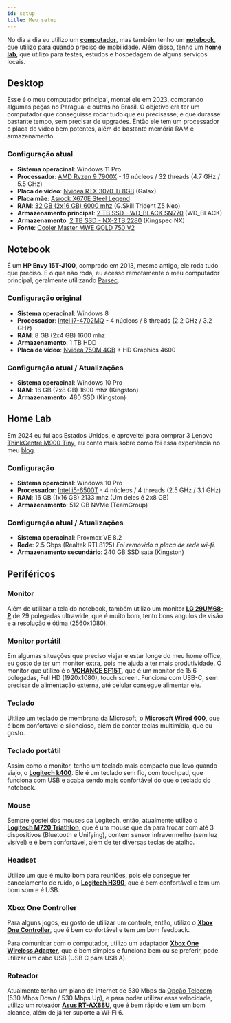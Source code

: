 ```yaml
---
id: setup
title: Meu setup
---
```


No dia a dia eu utilizo um **[computador](#desktop)**, mas também tenho um **[notebook](#notebook)**, que utilizo para quando preciso de mobilidade. Além disso, tenho um **[home lab](#home-lab)**, que utilizo para testes, estudos e hospedagem de alguns serviços locais.

## Desktop

Esse é o meu computador principal, montei ele em 2023, comprando algumas peças no Paraguai e outras no Brasil. O objetivo era ter um computador que conseguisse rodar tudo que eu precisasse, e que durasse bastante tempo, sem precisar de upgrades. Então ele tem um processador e placa de vídeo bem potentes, além de bastante memória RAM e armazenamento.

### Configuração atual

- **Sistema operacinal**: Windows 11 Pro
- **Processador**: [AMD Ryzen 9 7900X](https://www.amd.com/pt/products/processors/desktops/ryzen/7000-series/amd-ryzen-9-7900x.html) - 16 núcleos / 32 threads (4.7 GHz / 5.5 GHz)
- **Placa de vídeo**: [Nvidea RTX 3070 Ti 8GB](https://www.galax.com/pt/graphics-card/geforce-rtx-3070ti-sg.html) (Galax)
- **Placa mãe**: [Asrock X670E Steel Legend](https://www.asrock.com/mb/AMD/X670E%20Steel%20Legend/index.asp)
- **RAM**: [32 GB (2x16 GB) 6000 mhz](https://www.gskill.com/product/165/390/1661410135/F5-6000J3038F16GX2-TZ5NR) (G.Skill Trident Z5 Neo)
- **Armazenamento principal**: [2 TB SSD - WD_BLACK SN770](https://www.westerndigital.com/pt-br/products/internal-drives/wd-black-sn770-nvme-ssd?sku=WDS200T3X0E) (WD_BLACK)
- **Armazenamento**: [2 TB SSD - NX-2TB 2280](https://www.kingspec.com/product/nx-series-106.html) (Kingspec NX)
- **Fonte**: [Cooler Master MWE GOLD 750 V2](https://www.coolermaster.com/br/pt-br/catalog/power-supplies/mwe-series/mwe-gold-750-v2/)

## Notebook

É um **HP Envy 15T-J100**, comprado em 2013, mesmo antigo, ele roda tudo que preciso. E o que não roda, eu acesso remotamente o meu computador principal, geralmente utilizando [Parsec](https://parsec.app/).

### Configuração original

- **Sistema operacinal**: Windows 8
- **Processador**: [Intel i7-4702MQ](https://ark.intel.com/content/www/br/pt/ark/products/75119/intel-core-i7-4702mq-processor-6m-cache-up-to-3-20-ghz.html) - 4 núcleos / 8 threads (2.2 GHz / 3.2 GHz)
- **RAM**: 8 GB (2x4 GB) 1600 mhz
- **Armazenamento**: 1 TB HDD
- **Placa de vídeo**: [Nvidea 750M 4GB](https://www.nvidia.com/en-gb/geforce/gaming-laptops/geforce-gt-750m/specifications/) + HD Graphics 4600

### Configuração atual / Atualizações

- **Sistema operacinal**: Windows 10 Pro
- **RAM**: 16 GB (2x8 GB) 1600 mhz (Kingston)
- **Armazenamento**: 480 SSD (Kingston)

## Home Lab

Em 2024 eu fui aos Estados Unidos, e aproveitei para comprar 3 Lenovo [ThinkCentre M900 Tiny](/files/m900_tiny_platform_spec.pdf), eu conto mais sobre como foi essa experiência no meu [blog](/blog/4).

### Configuração

- **Sistema operacinal**: Windows 10 Pro
- **Processador**: [Intel i5-6500T](https://www.intel.com.br/content/www/br/pt/products/sku/88183/intel-core-i56500t-processor-6m-cache-up-to-3-10-ghz/specifications.html) - 4 núcleos / 4 threads (2.5 GHz / 3.1 GHz)
- **RAM**: 16 GB (1x16 GB) 2133 mhz (Um deles é 2x8 GB)
- **Armazenamento**: 512 GB NVMe (TeamGroup)

### Configuração atual / Atualizações

- **Sistema operacinal**: Proxmox VE 8.2
- **Rede**: 2.5 Gbps (Realtek RTL8125) _Foi removido a placa de rede wi-fi._
- **Armazenamento secundário**: 240 GB SSD sata (Kingston)

## Periféricos

### Monitor

Além de utilizar a tela do notebook, também utilizo um monitor **[LG 29UM68-P](https://www.lg.com/br/monitores/lg-29UM68-P)** de 29 polegadas ultrawide, que é muito bom, tento bons angulos de visão e a resolução é ótima (2560x1080).

### Monitor portátil

Em algumas situações que preciso viajar e estar longe do meu home office, eu gosto de ter um monitor extra, pois me ajuda a ter mais produtividade. O monitor que utilizo é o **[VCHANCE SF15T](https://pt.aliexpress.com/item/1005004664469106.html?spm=a2g0o.order_list.order_list_main.220.2912caa4RnUS0d&gatewayAdapt=glo2bra)**, que é um monitor de 15.6 polegadas, Full HD (1920x1080), touch screen. Funciona com USB-C, sem precisar de alimentação externa, até celular consegue alimentar ele.

### Teclado

Uitlizo um teclado de membrana da Microsoft, o **[Microsoft Wired 600](https://www.microsoft.com/accessories/pt-br/products/keyboards/wired-keyboard-600/anb-00005)**, que é bem confortável e silencioso, além de conter teclas multimídia, que eu gosto.

### Teclado portátil

Assim como o monitor, tenho um teclado mais compacto que levo quando viajo, o **[Logitech k400](https://www.logitech.com/pt-br/products/keyboards/k400-plus-touchpad-keyboard.920-007125.html)**. Ele é um teclado sem fio, com touchpad, que funciona com USB e acaba sendo mais confortável do que o teclado do notebook.

### Mouse

Sempre gostei dos mouses da Logitech, então, atualmente utilizo o **[Logitech M720 Triathlon](https://www.logitech.com/pt-br/products/mice/m720-triathlon.html)**, que é um mouse que da para trocar com até 3 dispositivos (Bluetooth e Unifying), contem sensor infravermelho (sem luz visível) e é bem confortável, além de ter diversas teclas de atalho.

### Headset

Utilizo um que é muito bom para reuniões, pois ele consegue ter cancelamento de ruído, o **[Logitech H390](https://www.logitech.com/pt-br/products/headsets/h390-usb-headset.html)**, que é bem confortável e tem um bom som e é USB.

### Xbox One Controller

Para alguns jogos, eu gosto de utilizar um controle, então, utilizo o **[Xbox One Controller](https://www.xbox.com/pt-BR/accessories/controllers/xbox-wireless-controller)**, que é bem confortável e tem um bom feedback.

Para comunicar com o computador, utilizo um adaptador **[Xbox One Wireless Adapter](https://www.xbox.com/en-US/accessories/adapters/wireless-adapter-windows)**, que é bem simples e funciona bem ou se preferir, pode utilizar um cabo USB (USB C para USB A).

### Roteador

Atualmente tenho um plano de internet de 530 Mbps da [Opção Telecom](https://vempraopcao.com.br/) (530 Mbps Down / 530 Mbps Up), e para poder utilizar essa velocidade, utilizo um roteador **[Asus RT-AX88U](https://www.asus.com/Networking/RT-AX88U/)**, que é bem rápido e tem um bom alcance, além de já ter suporte a Wi-Fi 6.
